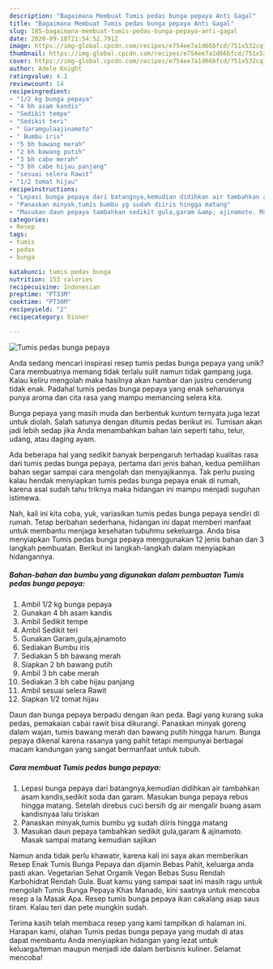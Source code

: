 ```yaml
---
description: "Bagaimana Membuat Tumis pedas bunga pepaya Anti Gagal"
title: "Bagaimana Membuat Tumis pedas bunga pepaya Anti Gagal"
slug: 185-bagaimana-membuat-tumis-pedas-bunga-pepaya-anti-gagal
date: 2020-09-18T21:54:52.791Z
image: https://img-global.cpcdn.com/recipes/e754ee7a1d66bfcd/751x532cq70/tumis-pedas-bunga-pepaya-foto-resep-utama.jpg
thumbnail: https://img-global.cpcdn.com/recipes/e754ee7a1d66bfcd/751x532cq70/tumis-pedas-bunga-pepaya-foto-resep-utama.jpg
cover: https://img-global.cpcdn.com/recipes/e754ee7a1d66bfcd/751x532cq70/tumis-pedas-bunga-pepaya-foto-resep-utama.jpg
author: Adele Knight
ratingvalue: 4.1
reviewcount: 14
recipeingredient:
- "1/2 kg bunga pepaya"
- "4 bh asam kandis"
- "Sedikit tempe"
- "Sedikit teri"
- " Garamgulaajinamoto"
- " Bumbu iris"
- "5 bh bawang merah"
- "2 bh bawang putih"
- "3 bh cabe merah"
- "3 bh cabe hijau panjang"
- "sesuai selera Rawit"
- "1/2 tomat hijau"
recipeinstructions:
- "Lepasi bunga pepaya dari batangnya,kemudian didihkan air tambahkan asam kandis,sedikit soda dan garam. Masukan bunga pepaya rebus hingga matang. Setelah direbus cuci bersih dg air mengalir buang asam kandisnyaa lalu tiriskan"
- "Panaskan minyak,tumis bumbu yg sudah diiris hingga matang"
- "Masukan daun pepaya tambahkan sedikit gula,garam &amp; ajinamoto. Masak sampai matang kemudian sajikan"
categories:
- Resep
tags:
- tumis
- pedas
- bunga

katakunci: tumis pedas bunga 
nutrition: 153 calories
recipecuisine: Indonesian
preptime: "PT33M"
cooktime: "PT30M"
recipeyield: "2"
recipecategory: Dinner

---
```



![Tumis pedas bunga pepaya](https://img-global.cpcdn.com/recipes/e754ee7a1d66bfcd/751x532cq70/tumis-pedas-bunga-pepaya-foto-resep-utama.jpg)

Anda sedang mencari inspirasi resep tumis pedas bunga pepaya yang unik? Cara membuatnya memang tidak terlalu sulit namun tidak gampang juga. Kalau keliru mengolah maka hasilnya akan hambar dan justru cenderung tidak enak. Padahal tumis pedas bunga pepaya yang enak seharusnya punya aroma dan cita rasa yang mampu memancing selera kita.

Bunga pepaya yang masih muda dan berbentuk kuntum ternyata juga lezat untuk diolah. Salah satunya dengan ditumis pedas berikut ini. Tumisan akan jadi lebih sedap jika Anda menambahkan bahan lain seperti tahu, telur, udang, atau daging ayam.

Ada beberapa hal yang sedikit banyak berpengaruh terhadap kualitas rasa dari tumis pedas bunga pepaya, pertama dari jenis bahan, kedua pemilihan bahan segar sampai cara mengolah dan menyajikannya. Tak perlu pusing kalau hendak menyiapkan tumis pedas bunga pepaya enak di rumah, karena asal sudah tahu triknya maka hidangan ini mampu menjadi suguhan istimewa.


Nah, kali ini kita coba, yuk, variasikan tumis pedas bunga pepaya sendiri di rumah. Tetap berbahan sederhana, hidangan ini dapat memberi manfaat untuk membantu menjaga kesehatan tubuhmu sekeluarga. Anda bisa menyiapkan Tumis pedas bunga pepaya menggunakan 12 jenis bahan dan 3 langkah pembuatan. Berikut ini langkah-langkah dalam menyiapkan hidangannya.

<!--inarticleads1-->

##### Bahan-bahan dan bumbu yang digunakan dalam pembuatan Tumis pedas bunga pepaya:

1. Ambil 1/2 kg bunga pepaya
1. Gunakan 4 bh asam kandis
1. Ambil Sedikit tempe
1. Ambil Sedikit teri
1. Gunakan  Garam,gula,ajinamoto
1. Sediakan  Bumbu iris
1. Sediakan 5 bh bawang merah
1. Siapkan 2 bh bawang putih
1. Ambil 3 bh cabe merah
1. Sediakan 3 bh cabe hijau panjang
1. Ambil sesuai selera Rawit
1. Siapkan 1/2 tomat hijau


Daun dan bunga pepaya berpadu dengan ikan peda. Bagi yang kurang suka pedas, pemakaian cabai rawit bisa dikurangi. Panaskan minyak goreng dalam wajan, tumis bawang merah dan bawang putih hingga harum. Bunga pepaya dikenal karena rasanya yang pahit tetapi mempunyai berbagai macam kandungan yang sangat bermanfaat untuk tubuh. 

<!--inarticleads2-->

##### Cara membuat Tumis pedas bunga pepaya:

1. Lepasi bunga pepaya dari batangnya,kemudian didihkan air tambahkan asam kandis,sedikit soda dan garam. Masukan bunga pepaya rebus hingga matang. Setelah direbus cuci bersih dg air mengalir buang asam kandisnyaa lalu tiriskan
1. Panaskan minyak,tumis bumbu yg sudah diiris hingga matang
1. Masukan daun pepaya tambahkan sedikit gula,garam &amp; ajinamoto. Masak sampai matang kemudian sajikan


Namun anda tidak perlu khawatir, karena kali ini saya akan memberikan Resep Enak Tumis Bunga Pepaya dan dijamin Bebas Pahit, keluarga anda pasti akan. Vegetarian Sehat Organik Vegan Bebas Susu Rendah Karbohidrat Rendah Gula. Buat kamu yang sampai saat ini masih ragu untuk mengolah Tumis Bunga Pepaya Khas Manado, kini saatnya untuk mencoba resep a la Masak Apa. Resep tumis bunga pepaya ikan cakalang asap saus tiram. Kalau teri dan pete mungkin sudah. 

Terima kasih telah membaca resep yang kami tampilkan di halaman ini. Harapan kami, olahan Tumis pedas bunga pepaya yang mudah di atas dapat membantu Anda menyiapkan hidangan yang lezat untuk keluarga/teman maupun menjadi ide dalam berbisnis kuliner. Selamat mencoba!
